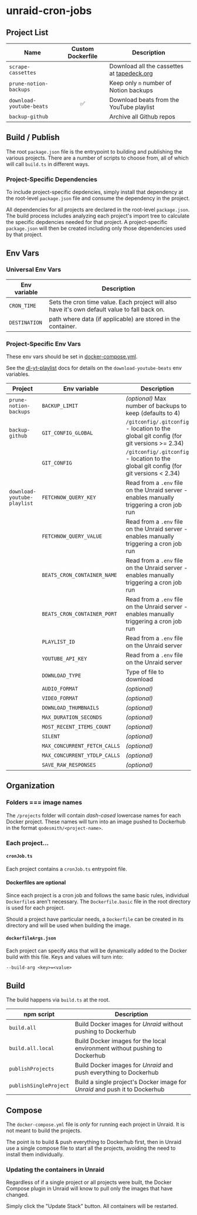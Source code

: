 # unraid-cron-jobs

## Project List

| Name                     | Custom Dockerfile | Description                                                            |
| ------------------------ | :---------------: | ---------------------------------------------------------------------- |
| `scrape-cassettes`       |                   | Download all the cassettes at [tapedeck.org](http://www.tapedeck.org/) |
| `prune-notion-backups `  |                   | Keep only `n` number of Notion backups                                 |
| `download-youtube-beats` |        ✅         | Download beats from the YouTube playlist                               |
| `backup-github`          |                   | Archive all Github repos                                               |

## Build / Publish

The root `package.json` file is the entrypoint to building and publishing
the various projects. There are a number of scripts to choose from, all of which
will call `build.ts` in different ways.

### Project-Specific Dependencies

To include project-specific depdencies, simply install that dependency at the
root-level `package.json` file and consume the dependency in the project.

All dependencies for all projects are declared in the root-level `package.json`.
The build process includes analyzing each project's import tree to calculate the
specific depdencies needed for that project. A project-specific `package.json`
will then be created including only those dependencies used by that project.

## Env Vars

### Universal Env Vars

| Env variable  | Description                                                                                   |
| ------------- | --------------------------------------------------------------------------------------------- |
| `CRON_TIME`   | Sets the cron time value. Each project will also have it's own default value to fall back on. |
| `DESTINATION` | path where data (if applicable) are stored in the container.                                  |

### Project-Specific Env Vars

These env vars should be set in [docker-compose.yml](./docker-compose.yml).

See the [dl-yt-playlist](https://github.com/qodesmith/dl-yt-playlist?tab=readme-ov-file#usage) docs for details on the `download-youtube-beats` env variables.

| Project                     | Env variable                 | Description                                                                               |
| --------------------------- | ---------------------------- | ----------------------------------------------------------------------------------------- |
| `prune-notion-backups`      | `BACKUP_LIMIT`               | _(optional)_ Max number of backups to keep (defaults to 4)                                |
| `backup-github`             | `GIT_CONFIG_GLOBAL`          | `/gitconfig/.gitconfig` - location to the global git config (for git versions >= 2.34)    |
|                             | `GIT_CONFIG`                 | `/gitconfig/.gitconfig` - location to the global git config (for git versions < 2.34)     |
| `download-youtube-playlist` | `FETCHNOW_QUERY_KEY`         | Read from a `.env` file on the Unraid server - enables manually triggering a cron job run |
|                             | `FETCHNOW_QUERY_VALUE`       | Read from a `.env` file on the Unraid server - enables manually triggering a cron job run |
|                             | `BEATS_CRON_CONTAINER_NAME`  | Read from a `.env` file on the Unraid server - enables manually triggering a cron job run |
|                             | `BEATS_CRON_CONTAINER_PORT`  | Read from a `.env` file on the Unraid server - enables manually triggering a cron job run |
|                             | `PLAYLIST_ID`                | Read from a `.env` file on the Unraid server                                              |
|                             | `YOUTUBE_API_KEY`            | Read from a `.env` file on the Unraid server                                              |
|                             | `DOWNLOAD_TYPE`              | Type of file to download                                                                  |
|                             | `AUDIO_FORMAT`               | _(optional)_                                                                              |
|                             | `VIDEO_FORMAT`               | _(optional)_                                                                              |
|                             | `DOWNLOAD_THUMBNAILS`        | _(optional)_                                                                              |
|                             | `MAX_DURATION_SECONDS`       | _(optional)_                                                                              |
|                             | `MOST_RECENT_ITEMS_COUNT`    | _(optional)_                                                                              |
|                             | `SILENT`                     | _(optional)_                                                                              |
|                             | `MAX_CONCURRENT_FETCH_CALLS` | _(optional)_                                                                              |
|                             | `MAX_CONCURRENT_YTDLP_CALLS` | _(optional)_                                                                              |
|                             | `SAVE_RAW_RESPONSES`         | _(optional)_                                                                              |

## Organization

### Folders === image names

The `/projects` folder will contain _dash-cased_ lowercase names for each Docker
project. These names will turn into an image pushed to Dockerhub in the format
`qodesmith/<project-name>`.

### Each project...

#### `cronJob.ts`

Each project contains a `cronJob.ts` entrypoint file.

#### Dockerfiles are optional

Since each project is a cron job and follows the same basic rules, individual
`Dockerfile`s aren't necessary. The `Dockerfile.basic` file in the root
directory is used for each project.

Should a project have particular needs, a `Dockerfile` can be created in its
directory and will be used when building the image.

#### `dockerfileArgs.json`

Each project can specify `ARG`s that will be dynamically added to the Docker
build with this file. Keys and values will turn into:

```
--build-arg <key>=<value>
```

## Build

The build happens via `build.ts` at the root.

| npm script             | Description                                                                 |
| ---------------------- | --------------------------------------------------------------------------- |
| `build.all`            | Build Docker images for _Unraid_ without pushing to Dockerhub               |
| `build.all.local`      | Build Docker images for the local environment without pushing to Dockerhub  |
| `publishProjects`      | Build Docker images for _Unraid_ and push everything to Dockerhub           |
| `publishSingleProject` | Build a single project's Docker image for _Unraid_ and push it to Dockerhub |

## Compose

The `docker-compose.yml` file is _only_ for running each project in Unraid. It
is not meant to build the projects.

The point is to build & push everything to Dockerhub first, then in Unraid use a
single compose file to start all the projects, avoiding the need to install them
individually.

### Updating the containers in Unraid

Regardless of if a single project or all projects were built, the Docker Compose
plugin in Unraid will know to pull only the images that have changed.

Simply click the "Update Stack" button. All containers will be restarted.
